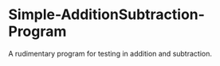 # Simple-AdditionSubtraction-Program
A rudimentary program for testing in addition and subtraction.
